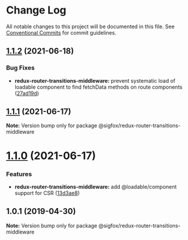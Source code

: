 # Change Log

All notable changes to this project will be documented in this file.
See [Conventional Commits](https://conventionalcommits.org) for commit guidelines.

## [1.1.2](https://github.com/sigfox/javascript/compare/@sigfox/redux-router-transitions-middleware@1.1.1...@sigfox/redux-router-transitions-middleware@1.1.2) (2021-06-18)


### Bug Fixes

* **redux-router-transitions-middleware:** prevent systematic load of loadable component to find fetchData methods on route components ([27ad19d](https://github.com/sigfox/javascript/commit/27ad19d))





## [1.1.1](https://github.com/sigfox/javascript/compare/@sigfox/redux-router-transitions-middleware@1.1.0...@sigfox/redux-router-transitions-middleware@1.1.1) (2021-06-17)

**Note:** Version bump only for package @sigfox/redux-router-transitions-middleware





# [1.1.0](https://github.com/sigfox/javascript/compare/@sigfox/redux-router-transitions-middleware@1.0.1...@sigfox/redux-router-transitions-middleware@1.1.0) (2021-06-17)


### Features

* **redux-router-transitions-middleware:** add @loadable/component support for CSR ([13d3ae8](https://github.com/sigfox/javascript/commit/13d3ae8))





## 1.0.1 (2019-04-30)

**Note:** Version bump only for package @sigfox/redux-router-transitions-middleware
